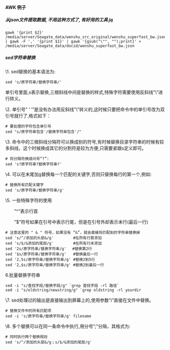 #### AWK 例子

##### 从json文件提取数据, 不用这种方式了, 有好用的工具 jq
```shell
gawk '{print $2}' /media/server/Seagate_data/wenshu_src_original/wenshu_superfast_bw.json | gawk -F ',' '{print $1}' | gawk '{gsub("\"", "");print}' > /media/server/Seagate_data/docid/wenshu_superfast_bw.json
```

##### sed字符串替换

\1. sed替换的基本语法为:

```
sed 's/原字符串/替换字符串/'
```

单引号里面,s表示替换,三根斜线中间是替换的样式,特殊字符需要使用反斜线”\”进行转义。

\2. 单引号” ‘ ’”是没有办法用反斜线”\”转义的,这时候只要把命令中的单引号改为双引号就行了,格式如下：

```
# 要处理的字符包含单引号
sed "s/原字符串包含'/替换字符串包含'/" 
```

\3. 命令中的三根斜线分隔符可以换成别的符号,有时候替换目录字符串的时候有较多斜线，这个时候换成其它的分割符是较为方便,只需要紧跟s定义即可。

```
# 将分隔符换成问号”?”:
sed 's?原字符串?替换字符串?'
```

\4. 可以在末尾加g替换每一个匹配的关键字,否则只替换每行的第一个,例如:

```
# 替换所有匹配关键字
sed 's/原字符串/替换字符串/g'
```

\5. 一些特殊字符的使用

　　”^”表示行首

　　”$”符号如果在引号中表示行尾，但是在引号外却表示末行(最后一行)

```
# 注意这里的 " & " 符号，如果没有 “&”，就会直接将匹配到的字符串替换掉
sed 's/^/添加的头部&/g' 　　　　 #在所有行首添加
sed 's/$/&添加的尾部/g' 　　　　 #在所有行末添加
sed '2s/原字符串/替换字符串/g'　 #替换第2行
sed '$s/原字符串/替换字符串/g'   #替换最后一行
sed '2,5s/原字符串/替换字符串/g' #替换2到5行
sed '2,$s/原字符串/替换字符串/g' #替换2到最后一行 
```

6.批量替换字符串

```
sed -i "s/查找字段/替换字段/g" `grep 查找字段 -rl 路径`
sed -i "s/oldstring/newstring/g" `grep oldstring -rl yourdir
```

 

\7. sed处理过的输出是直接输出到屏幕上的,使用参数”i”直接在文件中替换。

```
# 替换文件中的所有匹配项
sed -i 's/原字符串/替换字符串/g' filename
```

\8. 多个替换可以在同一条命令中执行,用分号”;”分隔，其格式为:

```
# 同时执行两个替换规则
sed 's/^/添加的头部&/g；s/$/&添加的尾部/g' 
```